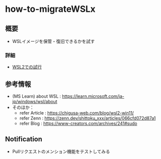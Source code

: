 # how-to-migrateWSLx

## 概要
- WSLイメージを保管・復旧できるかを試す

### 詳細
- [WSL2での試行](./20230609_migrate-wsl2.md)

## 参考情報
- (MS Learn) about WSL : https://learn.microsoft.com/ja-jp/windows/wsl/about
- そのほか：
  * refer Article : https://chigusa-web.com/blog/wsl2-win11/
  * refer Zenn : https://zenn.dev/shittoku_xxx/articles/066cfd072d87a1
  * refer Blog : https://www-creators.com/archives/241#sudo

## Notification
- Pullリクエストのメンション機能をテストしてみる

